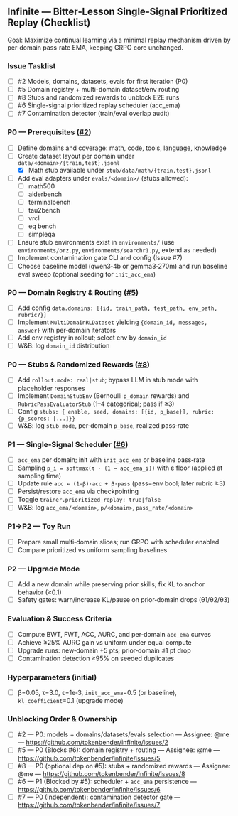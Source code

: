 ## Infinite — Bitter‑Lesson Single‑Signal Prioritized Replay (Checklist)

Goal: Maximize continual learning via a minimal replay mechanism driven by per‑domain pass‑rate EMA, keeping GRPO core unchanged.

### Issue Tasklist
- [ ] #2 Models, domains, datasets, evals for first iteration (P0)
- [ ] #5 Domain registry + multi-domain dataset/env routing
- [ ] #8 Stubs and randomized rewards to unblock E2E runs
- [ ] #6 Single-signal prioritized replay scheduler (acc_ema)
- [ ] #7 Contamination detector (train/eval overlap audit)

### P0 — Prerequisites ([#2](https://github.com/tokenbender/infinite/issues/2))
- [ ] Define domains and coverage: math, code, tools, language, knowledge
- [ ] Create dataset layout per domain under `data/<domain>/{train,test}.jsonl`
  - [x] Math stub available under `stub/data/math/{train,test}.jsonl`
- [ ] Add eval adapters under `evals/<domain>/` (stubs allowed):
  - [ ] math500
  - [ ] aiderbench
  - [ ] terminalbench
  - [ ] tau2bench
  - [ ] vrcli
  - [ ] eq bench
  - [ ] simpleqa
- [ ] Ensure stub environments exist in `environments/` (use `environments/orz.py`, `environments/searchr1.py`, extend as needed)
- [ ] Implement contamination gate CLI and config (Issue #7)
- [ ] Choose baseline model (qwen3‑4b or gemma3‑270m) and run baseline eval sweep (optional seeding for `init_acc_ema`)

### P0 — Domain Registry & Routing ([#5](https://github.com/tokenbender/infinite/issues/5))
- [ ] Add config `data.domains: [{id, train_path, test_path, env_path, rubric?}]`
- [ ] Implement `MultiDomainRLDataset` yielding `{domain_id, messages, answer}` with per‑domain iterators
- [ ] Add env registry in rollout; select env by `domain_id`
- [ ] W&B: log `domain_id` distribution

### P0 — Stubs & Randomized Rewards ([#8](https://github.com/tokenbender/infinite/issues/8))
- [ ] Add `rollout.mode: real|stub`; bypass LLM in stub mode with placeholder responses
- [ ] Implement `DomainStubEnv` (Bernoulli `p_domain` rewards) and `RubricPassEvaluatorStub` (1–4 categorical; pass if ≥3)
- [ ] Config `stubs: { enable, seed, domains: [{id, p_base}], rubric: {p_scores: [...]}}`
- [ ] W&B: log `stub_mode`, per‑domain `p_base`, realized pass‑rate

### P1 — Single‑Signal Scheduler ([#6](https://github.com/tokenbender/infinite/issues/6))
- [ ] `acc_ema` per domain; init with `init_acc_ema` or baseline pass‑rate
- [ ] Sampling `p_i = softmax(τ · (1 − acc_ema_i))` with ε floor (applied at sampling time)
- [ ] Update rule `acc ← (1−β)·acc + β·pass` (pass=env bool; later rubric ≥3)
- [ ] Persist/restore `acc_ema` via checkpointing
- [ ] Toggle `trainer.prioritized_replay: true|false`
- [ ] W&B: log `acc_ema/<domain>`, `p/<domain>`, `pass_rate/<domain>`

### P1→P2 — Toy Run
- [ ] Prepare small multi‑domain slices; run GRPO with scheduler enabled
- [ ] Compare prioritized vs uniform sampling baselines

### P2 — Upgrade Mode
- [ ] Add a new domain while preserving prior skills; fix KL to anchor behavior (≥0.1)
- [ ] Safety gates: warn/increase KL/pause on prior‑domain drops (θ1/θ2/θ3)

### Evaluation & Success Criteria
- [ ] Compute BWT, FWT, ACC, AURC, and per‑domain `acc_ema` curves
- [ ] Achieve ≥25% AURC gain vs uniform under equal compute
- [ ] Upgrade runs: new‑domain +5 pts; prior‑domain ≤1 pt drop
- [ ] Contamination detection ≥95% on seeded duplicates

### Hyperparameters (initial)
- [ ] β=0.05, τ=3.0, ε=1e‑3, `init_acc_ema`=0.5 (or baseline), `kl_coefficient`=0.1 (upgrade mode)

### Unblocking Order & Ownership
- [ ] #2 — P0: models + domains/datasets/evals selection — Assignee: @me — https://github.com/tokenbender/infinite/issues/2
- [ ] #5 — P0 (Blocks #6): domain registry + routing — Assignee: @me — https://github.com/tokenbender/infinite/issues/5
- [ ] #8 — P0 (optional dep on #5): stubs + randomized rewards — Assignee: @me — https://github.com/tokenbender/infinite/issues/8
- [ ] #6 — P1 (Blocked by #5): scheduler + `acc_ema` persistence — https://github.com/tokenbender/infinite/issues/6
- [ ] #7 — P0 (Independent): contamination detector gate — https://github.com/tokenbender/infinite/issues/7
